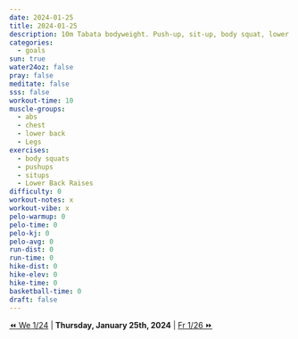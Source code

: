 ```yaml
---
date: 2024-01-25
title: 2024-01-25
description: 10m Tabata bodyweight. Push-up, sit-up, body squat, lower leg. 45on, 30s rest, 1m round rest.
categories:
  - goals
sun: true
water24oz: false
pray: false
meditate: false
sss: false
workout-time: 10
muscle-groups:
  - abs
  - chest
  - lower back
  - Legs
exercises:
  - body squats
  - pushups
  - situps
  - Lower Back Raises
difficulty: 0
workout-notes: x
workout-vibe: x
pelo-warmup: 0
pelo-time: 0
pelo-kj: 0
pelo-avg: 0
run-dist: 0
run-time: 0
hike-dist: 0
hike-elev: 0
hike-time: 0
basketball-time: 0
draft: false
---
```

[⏪ We 1/24](goals/2024-01-24) | **Thursday, January 25th, 2024** | [Fr 1/26 ⏩](goals/2024-01-26)


